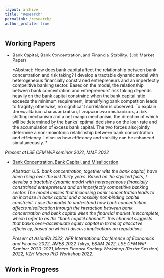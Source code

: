 ```yaml
---
layout: archive
title: "Research"
permalink: /research/
author_profile: true
---
```


<!--
{% if author.googlescholar %}
  You can also find my articles on <u><a href="{{author.googlescholar}}">my Google Scholar profile</a>.</u>
{% endif %}

{% include base_path %}

{% for post in site.research reversed %}
  {% include archive-single.html %}
{% endfor %}
-->

<!--## Publications

* [Credit Rating Prediction Through Supply Chains: A Machine Learning Approach](https://doi.org/10.1111/poms.13634) (with Jing Wu and Sean X. Zhou)\
 
   
***Production and Operations Management***, forthcoming-->

## Working Papers
* Bank Capital, Bank Concentration, and Financial Stability. (Job Market Paper) 
 
  *Abstract: How does bank capital affect the relationship between bank concentration and risk taking? I develop a tractable dynamic model with heterogeneous financially constrained entrepreneurs and an imperfectly competitive banking sector. Based on the model, the relationship between bank concentration and entrepreneurs' risk taking depends heavily on the bank capital constraint: when the bank capital ratio exceeds the minimum requirement, intensifying bank competition leads to fragility; otherwise, no significant correlation is observed. To explain the equilibrium characterization, I propose two mechanisms, a risk shifting mechanism and a net margin mechanism, the direction of which will be determined by the banks' optimal decisions on the loan rate and the accumulation of excess bank capital. The two forces also jointly determine a non-monotonic relationship between bank concentration and efficiency. I discuss how efficiency and stability can be enhanced simultaneously. *
 
 *Present at LSE CFM WiP seminar 2022, MMF 2022.*

* [Bank Concentration, Bank Capital, and Misallocation](https://papers.ssrn.com/sol3/papers.cfm?abstract_id=4046630). 
  
  *Abstract: U.S. bank concentration, together with the bank capital, have been rising over the last thirty years. Based on the stylized facts, I develop a tractable dynamic model with heterogeneous financially constrained entrepreneurs and an imperfectly competitive banking sector. The model implies that increasing bank concentration leads to an increase in bank capital and a possibly non-binding capital constraint. I use the model to understand how bank concentration affects misallocation through the interaction between bank concentration and bank capital when the financial market is incomplete, which I refer to as the "bank capital channel". This channel suggests that banks over-accumulate equity capital in terms of allocative efficiency, based on which I discuss implications on regulations.*
  
    *Present at AsianFA 2022, AFR International Conference of Economics and Finance 2022, AMES 2022 Tokyo, ESAM 2022, LSE CFM WiP Seminar 2020-2021, Macro Finance Society Workshop (Poster Session) 2022,  UZH Macro PhD Workshop 2022.*



## Work in Progress



